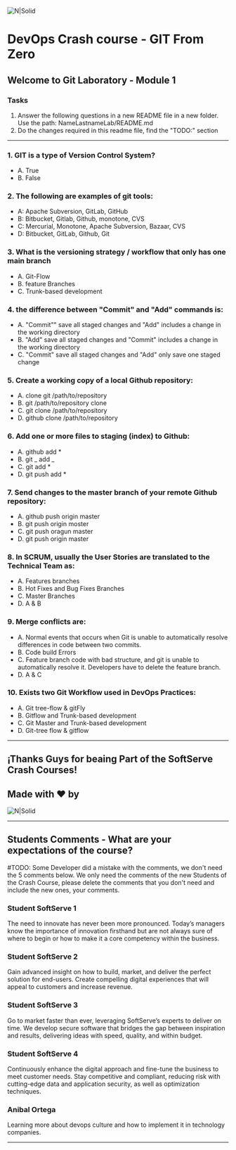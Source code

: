 ![N|Solid](https://media-exp2.licdn.com/dms/image/C4E0BAQEhqEYDn2-LkA/company-logo_100_100/0/1580391093627?e=1663200000&v=beta&t=EO7vueG3ailmZ1RfTbu4knkfQGiqf5LZa1RJ90nt5do)

# DevOps Crash course -​ GIT From Zero

## Welcome to Git Laboratory - Module 1

### Tasks

1. Answer the following questions in a new README file in a new folder. Use the path: NameLastnameLab/README.md
2. Do the changes required in this readme file, find the "TODO:" section

---

### 1. GIT is a type of Version Control System?

- A. True <br>
- B. False <br>

### 2. The following are examples of git tools:

- A: Apache Subversion, GitLab, GitHub <br>
- B: Bitbucket, Gitlab, Github, monotone, CVS <br>
- C: Mercurial, Monotone, Apache Subversion, Bazaar, CVS <br>
- D: Bitbucket, GitLab, Github, Git <br>

### 3. What is the versioning strategy / workflow that only has one main branch

- A. Git-Flow
- B. feature Branches
- C. Trunk-based development

### 4. the difference between "Commit" and "Add" commands is:

- A. "Commit"" save all staged changes and "Add" includes a change in the working directory
- B. "Add" save all staged changes and "Commit" includes a change in the working directory
- C. "Commit" save all staged changes and "Add" only save one staged change

### 5. Create a working copy of a local Github repository:

- A. clone git /path/to/repository
- B. git /path/to/repository clone
- C. git clone /path/to/repository
- D. github clone /path/to/repository

### 6. Add one or more files to staging (index) to Github:

- A. github add \*
- B. git _ add _
- C. git add \*
- D. git push add \*

### 7. Send changes to the master branch of your remote Github repository:

- A. github push origin master
- B. git push origin moster
- C. git push oragun master
- D. git push origin master

### 8. In SCRUM, usually the User Stories are translated to the Technical Team as:

- A. Features branches
- B. Hot Fixes and Bug Fixes Branches
- C. Master Branches
- D. A & B

### 9. Merge conflicts are:

- A. Normal events that occurs when Git is unable to automatically resolve differences in code between two commits.
- B. Code build Errors
- C. Feature branch code with bad structure, and git is unable to automatically resolve it. Developers have to delete the feature branch.
- D. A & C

### 10. Exists two Git Workflow used in DevOps Practices:

- A. Git tree-flow & gitFly
- B. Gitflow and Trunk-based development
- C. Git Master and Trunk-based development
- D. Git-tree flow & gitflow

---

## ¡Thanks Guys for beaing Part of the SoftServe Crash Courses!

## Made with ❤ by

![N|Solid](https://mms.businesswire.com/media/20211116006314/es/832960/4/SoftServe_Logo_2.jpg)

---

## Students Comments - What are your expectations of the course?

#TODO: Some Developer did a mistake with the comments, we don't need the 5 comments below. We only need the comments of the new Students of the Crash Course, please delete the comments that you don't need and include the new ones, your comments.

### Student SoftServe 1

The need to innovate has never been more pronounced. Today’s managers know the importance of innovation firsthand but are not always sure of where to begin or how to make it a core competency within the business.

### Student SoftServe 2

Gain advanced insight on how to build, market, and deliver the perfect solution for end-users. Create compelling digital experiences that will appeal to customers and increase revenue.

### Student SoftServe 3

Go to market faster than ever, leveraging SoftServe’s experts to deliver on time. We develop secure software that bridges the gap between inspiration and results, delivering ideas with speed, quality, and within budget.

### Student SoftServe 4

Continuously enhance the digital approach and fine-tune the business to meet customer needs. Stay competitive and compliant, reducing risk with cutting-edge data and application security, as well as optimization techniques.

### Anibal Ortega

Learning more about devops culture and how to implement it in technology companies.

---
